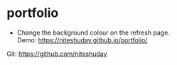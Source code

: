 # portfolio

* Change the background colour on the refresh page.<br/>
Demo: https://niteshuday.github.io/portfolio/

Git: https://github.com/niteshuday